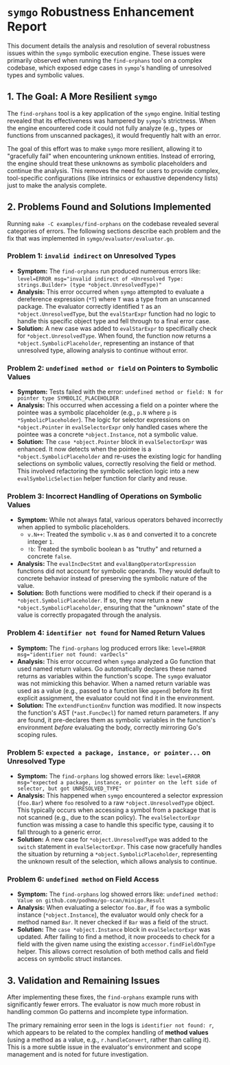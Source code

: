 # `symgo` Robustness Enhancement Report

This document details the analysis and resolution of several robustness issues within the `symgo` symbolic execution engine. These issues were primarily observed when running the `find-orphans` tool on a complex codebase, which exposed edge cases in `symgo`'s handling of unresolved types and symbolic values.

## 1. The Goal: A More Resilient `symgo`

The `find-orphans` tool is a key application of the `symgo` engine. Initial testing revealed that its effectiveness was hampered by `symgo`'s strictness. When the engine encountered code it could not fully analyze (e.g., types or functions from unscanned packages), it would frequently halt with an error.

The goal of this effort was to make `symgo` more resilient, allowing it to "gracefully fail" when encountering unknown entities. Instead of erroring, the engine should treat these unknowns as symbolic placeholders and continue the analysis. This removes the need for users to provide complex, tool-specific configurations (like intrinsics or exhaustive dependency lists) just to make the analysis complete.

## 2. Problems Found and Solutions Implemented

Running `make -C examples/find-orphans` on the codebase revealed several categories of errors. The following sections describe each problem and the fix that was implemented in `symgo/evaluator/evaluator.go`.

### Problem 1: `invalid indirect` on Unresolved Types

-   **Symptom:** The `find-orphans` run produced numerous errors like:
    `level=ERROR msg="invalid indirect of <Unresolved Type: strings.Builder> (type *object.UnresolvedType)"`
-   **Analysis:** This error occurred when `symgo` attempted to evaluate a dereference expression (`*T`) where `T` was a type from an unscanned package. The evaluator correctly identified `T` as an `*object.UnresolvedType`, but the `evalStarExpr` function had no logic to handle this specific object type and fell through to a final error case.
-   **Solution:** A new case was added to `evalStarExpr` to specifically check for `*object.UnresolvedType`. When found, the function now returns a `*object.SymbolicPlaceholder`, representing an instance of that unresolved type, allowing analysis to continue without error.

### Problem 2: `undefined method or field` on Pointers to Symbolic Values

-   **Symptom:** Tests failed with the error:
    `undefined method or field: N for pointer type SYMBOLIC_PLACEHOLDER`
-   **Analysis:** This occurred when accessing a field on a pointer where the pointee was a symbolic placeholder (e.g., `p.N` where `p` is `*SymbolicPlaceholder`). The logic for selector expressions on `*object.Pointer` in `evalSelectorExpr` only handled cases where the pointee was a concrete `*object.Instance`, not a symbolic value.
-   **Solution:** The `case *object.Pointer` block in `evalSelectorExpr` was enhanced. It now detects when the pointee is a `*object.SymbolicPlaceholder` and re-uses the existing logic for handling selections on symbolic values, correctly resolving the field or method. This involved refactoring the symbolic selection logic into a new `evalSymbolicSelection` helper function for clarity and reuse.

### Problem 3: Incorrect Handling of Operations on Symbolic Values

-   **Symptom:** While not always fatal, various operators behaved incorrectly when applied to symbolic placeholders.
    -   `v.N++`: Treated the symbolic `v.N` as `0` and converted it to a concrete integer `1`.
    -   `!b`: Treated the symbolic boolean `b` as "truthy" and returned a concrete `false`.
-   **Analysis:** The `evalIncDecStmt` and `evalBangOperatorExpression` functions did not account for symbolic operands. They would default to concrete behavior instead of preserving the symbolic nature of the value.
-   **Solution:** Both functions were modified to check if their operand is a `*object.SymbolicPlaceholder`. If so, they now return a new `*object.SymbolicPlaceholder`, ensuring that the "unknown" state of the value is correctly propagated through the analysis.

### Problem 4: `identifier not found` for Named Return Values

-   **Symptom:** The `find-orphans` log produced errors like:
    `level=ERROR msg="identifier not found: varDecls"`
-   **Analysis:** This error occurred when `symgo` analyzed a Go function that used named return values. Go automatically declares these named returns as variables within the function's scope. The `symgo` evaluator was not mimicking this behavior. When a named return variable was used as a value (e.g., passed to a function like `append`) before its first explicit assignment, the evaluator could not find it in the environment.
-   **Solution:** The `extendFunctionEnv` function was modified. It now inspects the function's AST (`*ast.FuncDecl`) for named return parameters. If any are found, it pre-declares them as symbolic variables in the function's environment *before* evaluating the body, correctly mirroring Go's scoping rules.

### Problem 5: `expected a package, instance, or pointer...` on Unresolved Type

-   **Symptom:** The `find-orphans` log showed errors like:
    `level=ERROR msg="expected a package, instance, or pointer on the left side of selector, but got UNRESOLVED_TYPE"`
-   **Analysis:** This happened when `symgo` encountered a selector expression (`foo.Bar`) where `foo` resolved to a raw `*object.UnresolvedType` object. This typically occurs when accessing a symbol from a package that is not scanned (e.g., due to the scan policy). The `evalSelectorExpr` function was missing a case to handle this specific type, causing it to fall through to a generic error.
-   **Solution:** A new case for `*object.UnresolvedType` was added to the `switch` statement in `evalSelectorExpr`. This case now gracefully handles the situation by returning a `*object.SymbolicPlaceholder`, representing the unknown result of the selection, which allows analysis to continue.

### Problem 6: `undefined method` on Field Access

-   **Symptom:** The `find-orphans` log showed errors like:
    `undefined method: Value on github.com/podhmo/go-scan/minigo.Result`
-   **Analysis:** When evaluating a selector `foo.Bar`, if `foo` was a symbolic instance (`*object.Instance`), the evaluator would only check for a method named `Bar`. It never checked if `Bar` was a field of the struct.
-   **Solution:** The `case *object.Instance` block in `evalSelectorExpr` was updated. After failing to find a method, it now proceeds to check for a field with the given name using the existing `accessor.findFieldOnType` helper. This allows correct resolution of both method calls and field access on symbolic struct instances.

## 3. Validation and Remaining Issues

After implementing these fixes, the `find-orphans` example runs with significantly fewer errors. The evaluator is now much more robust in handling common Go patterns and incomplete type information.

The primary remaining error seen in the logs is `identifier not found: r`, which appears to be related to the complex handling of **method values** (using a method as a value, e.g., `r.handleConvert`, rather than calling it). This is a more subtle issue in the evaluator's environment and scope management and is noted for future investigation.
